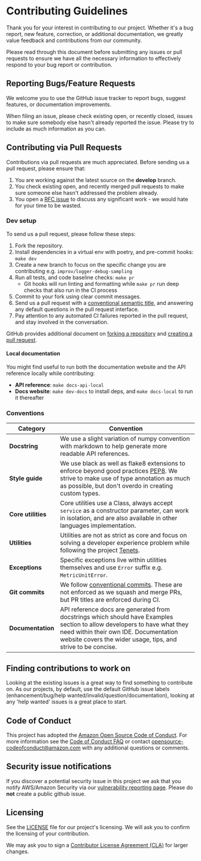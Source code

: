# Contributing Guidelines

Thank you for your interest in contributing to our project. Whether it's a bug report, new feature, correction, or additional
documentation, we greatly value feedback and contributions from our community.

Please read through this document before submitting any issues or pull requests to ensure we have all the necessary
information to effectively respond to your bug report or contribution.

## Reporting Bugs/Feature Requests

We welcome you to use the GitHub issue tracker to report bugs, suggest features, or documentation improvements.

When filing an issue, please check existing open, or recently closed, issues to make sure somebody else hasn't already
reported the issue. Please try to include as much information as you can.

## Contributing via Pull Requests

Contributions via pull requests are much appreciated. Before sending us a pull request, please ensure that:

1. You are working against the latest source on the **develop** branch.
2. You check existing open, and recently merged pull requests to make sure someone else hasn't addressed the problem already.
3. You open a [RFC issue](https://github.com/awslabs/aws-lambda-powertools-python/issues/new?assignees=&labels=RFC%2C+triage&template=rfc.md&title=RFC%3A+) to discuss any significant work - we would hate for your time to be wasted.

### Dev setup

To send us a pull request, please follow these steps:

1. Fork the repository.
2. Install dependencies in a virtual env with poetry, and pre-commit hooks: `make dev`
3. Create a new branch to focus on the specific change you are contributing e.g. `improv/logger-debug-sampling`
4. Run all tests, and code baseline checks: `make pr`
    - Git hooks will run linting and formatting while `make pr` run deep checks that also run in the CI process
4. Commit to your fork using clear commit messages.
5. Send us a pull request with a [conventional semantic title](https://github.com/awslabs/aws-lambda-powertools-python/pull/67), and answering any default questions in the pull request interface.
6. Pay attention to any automated CI failures reported in the pull request, and stay involved in the conversation.

GitHub provides additional document on [forking a repository](https://help.github.com/articles/fork-a-repo/) and
[creating a pull request](https://help.github.com/articles/creating-a-pull-request/).

#### Local documentation

You might find useful to run both the documentation website and the API reference locally while contributing:

* **API reference**: `make docs-api-local`
* **Docs website**: `make dev-docs` to install deps, and `make docs-local` to run it thereafter

### Conventions

Category | Convention
------------------------------------------------- | ---------------------------------------------------------------------------------
**Docstring** |  We use a slight variation of numpy convention with markdown to help generate more readable API references.
**Style guide** | We use black as well as flake8 extensions to enforce beyond good practices [PEP8](https://pep8.org/). We strive to make use of type annotation as much as possible, but don't overdo in creating custom types.
**Core utilities** | Core utilities use a Class, always accept `service` as a constructor parameter, can work in isolation, and are also available in other languages implementation.
**Utilities** | Utilities are not as strict as core and focus on solving a developer experience problem while following the project [Tenets](https://awslabs.github.io/aws-lambda-powertools-python/#tenets).
**Exceptions** | Specific exceptions live within utilities themselves and use `Error` suffix e.g. `MetricUnitError`.
**Git commits** | We follow [conventional commits](https://www.conventionalcommits.org/en/v1.0.0/). These are not enforced as we squash and merge PRs, but PR titles are enforced during CI.
**Documentation** | API reference docs are generated from docstrings which should have Examples section to allow developers to have what they need within their own IDE. Documentation website covers the wider usage, tips, and strive to be concise.

## Finding contributions to work on

Looking at the existing issues is a great way to find something to contribute on. As our projects, by default, use the default GitHub issue labels (enhancement/bug/help wanted/invalid/question/documentation), looking at any 'help wanted' issues is a great place to start.

## Code of Conduct

This project has adopted the [Amazon Open Source Code of Conduct](https://aws.github.io/code-of-conduct).
For more information see the [Code of Conduct FAQ](https://aws.github.io/code-of-conduct-faq) or contact
opensource-codeofconduct@amazon.com with any additional questions or comments.

## Security issue notifications
If you discover a potential security issue in this project we ask that you notify AWS/Amazon Security via our [vulnerability reporting page](http://aws.amazon.com/security/vulnerability-reporting/). Please do **not** create a public github issue.


## Licensing

See the [LICENSE](LICENSE) file for our project's licensing. We will ask you to confirm the licensing of your contribution.

We may ask you to sign a [Contributor License Agreement (CLA)](http://en.wikipedia.org/wiki/Contributor_License_Agreement) for larger changes.
